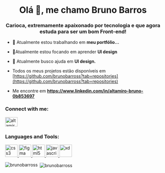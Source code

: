 <h1 align="center">Olá 👋, me chamo Bruno Barros</h1>
<h3 align="center">Carioca, extremamente apaixonado por tecnologia e que agora estuda para ser um bom Front-end!</h3>

- 🔭 Atualmente estou trabalhando em **meu portfólio...**

- 🌱Atualmente estou focando em aprender **UI design**

- 🤝 Atualmente busco ajuda em **UI design.**

- Todos os meus projetos estão disponíveis em [https://github.com/brunobarross?tab=repositories](https://github.com/brunobarross?tab=repositories)

- Me encontre em **https://www.linkedin.com/in/altamiro-bruno-0b853697**

<p align="left">
<h3 align="left">Connect with me:</h3>
<a href="https://linkedin.com/in/altamiro-bruno" target="blank"><img align="center" src="https://cdn.jsdelivr.net/npm/simple-icons@3.0.1/icons/linkedin.svg" alt="altamiro-bruno" height="30" width="40" /></a>
</p>

<h3 align="left">Languages and Tools:</h3>
<p align="left"> <a href="https://www.w3schools.com/css/" target="_blank"> <img src="https://devicons.github.io/devicon/devicon.git/icons/css3/css3-original-wordmark.svg" alt="css3" width="40" height="40"/> </a> <a href="https://www.figma.com/" target="_blank"> <img src="https://www.vectorlogo.zone/logos/figma/figma-icon.svg" alt="figma" width="40" height="40"/> </a> <a href="https://www.w3.org/html/" target="_blank"> <img src="https://devicons.github.io/devicon/devicon.git/icons/html5/html5-original-wordmark.svg" alt="html5" width="40" height="40"/> </a> <a href="https://developer.mozilla.org/en-US/docs/Web/JavaScript" target="_blank"> <img src="https://devicons.github.io/devicon/devicon.git/icons/javascript/javascript-original.svg" alt="javascript" width="40" height="40"/> </a> <a href="https://www.adobe.com/products/xd.html" target="_blank"> <img src="https://cdn.worldvectorlogo.com/logos/adobe-xd.svg" alt="xd" width="40" height="40"/> </a> </p>

<p><img align="left" src="https://github-readme-stats.vercel.app/api/top-langs/?username=brunobarrosslayout=compact" alt="brunobarross" /></p>

<p>&nbsp;<img align="center" src="https://github-readme-stats.vercel.app/api?username=brunobarross&show_icons=true" alt="brunobarross" /></p>
